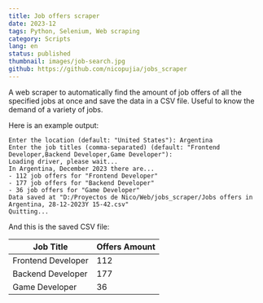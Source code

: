 ```yaml
---
title: Job offers scraper
date: 2023-12
tags: Python, Selenium, Web scraping
category: Scripts
lang: en
status: published
thumbnail: images/job-search.jpg
github: https://github.com/nicopujia/jobs_scraper
---
```


A web scraper to automatically find the amount of job offers of all the specified jobs at once and save the data in a CSV file. Useful to know the demand of a variety of jobs.

Here is an example output:

```text
Enter the location (default: "United States"): Argentina
Enter the job titles (comma-separated) (default: "Frontend Developer,Backend Developer,Game Developer"):
Loading driver, please wait...
In Argentina, December 2023 there are...
- 112 job offers for "Frontend Developer"
- 177 job offers for "Backend Developer"
- 36 job offers for "Game Developer"
Data saved at "D:/Proyectos de Nico/Web/jobs_scraper/Jobs offers in Argentina, 28-12-2023Y 15-42.csv"
Quitting...
```

And this is the saved CSV file:

| Job Title          | Offers Amount |
| ------------------ | ------------- |
| Frontend Developer | 112           |
| Backend Developer  | 177           |
| Game Developer     | 36            |
